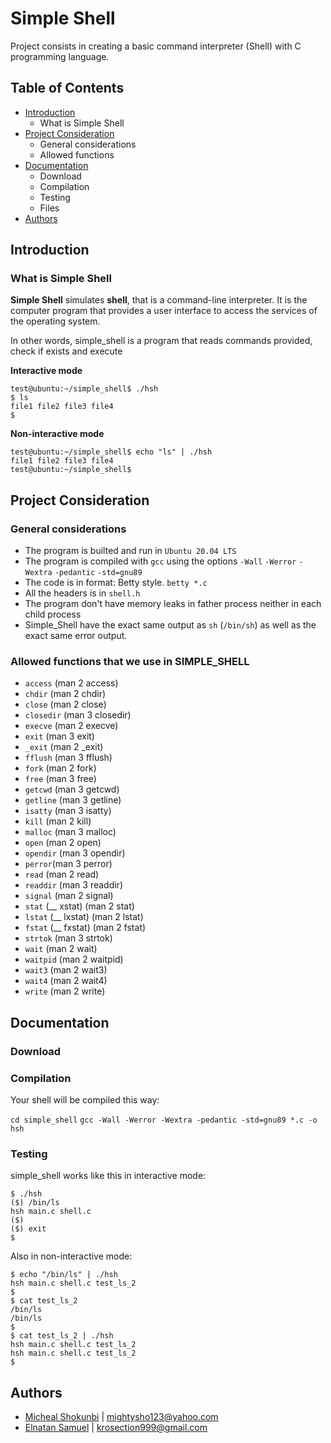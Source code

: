 # Simple Shell
 Project consists in creating a basic command interpreter (Shell) with C programming language.

 ## Table of Contents
* [Introduction](#Introduction)
  * What is Simple Shell
* [Project Consideration](#Project-Consideration)
    * General considerations
    * Allowed functions
* [Documentation](#Documentation)
    * Download
    * Compilation
    * Testing
    * Files
* [Authors](#Authors)

## Introduction

### What is Simple Shell
**Simple Shell** simulates **shell**, that is a command-line interpreter. It is the computer program that provides a user interface to access the services of the operating system.

In other words, simple_shell is a program that reads commands provided, check if exists and execute

**Interactive mode**

    test@ubuntu:~/simple_shell$ ./hsh
    $ ls
    file1 file2 file3 file4
    $ 

**Non-interactive mode**

    test@ubuntu:~/simple_shell$ echo "ls" | ./hsh
    file1 file2 file3 file4
    test@ubuntu:~/simple_shell$

## Project Consideration

### General considerations
 * The program is builted and run in `Ubuntu 20.04 LTS`
 * The program is compiled with `gcc` using the options `-Wall` `-Werror` `-Wextra` `-pedantic` `-std=gnu89`
 * The code is in format: Betty style. `betty *.c`
 * All the headers is in `shell.h`
 * The program don't have memory leaks in father process neither in each child process
 * Simple_Shell have the exact same output as `sh` (`/bin/sh`) as well as the exact same error output.

<!-- All your files should end with a new line
A README.md file, at the root of the folder of the project is mandatory
Your code should use the Betty style. It will be checked using betty-style.pl and betty-doc.pl
Your shell should not have any memory leaks
No more than 5 functions per file
All your header files should be include guarded -->

<!-- 
GitHub
There should be one project repository per group. If you clone/fork/whatever a project repository with the same name before the second deadline, you risk a 0% score.
 -->

### Allowed functions that we use in SIMPLE_SHELL
* `access` (man 2 access)
* `chdir` (man 2 chdir)
* `close` (man 2 close)
* `closedir` (man 3 closedir)
* `execve` (man 2 execve)
* `exit` (man 3 exit)
* `_exit` (man 2 _exit)
* `fflush` (man 3 fflush)
* `fork` (man 2 fork)
* `free` (man 3 free)
* `getcwd` (man 3 getcwd)
* `getline` (man 3 getline)
* `isatty` (man 3 isatty)
* `kill` (man 2 kill)
* `malloc` (man 3 malloc)
* `open` (man 2 open)
* `opendir` (man 3 opendir)
* `perror`(man 3 perror)
* `read` (man 2 read)
* `readdir` (man 3 readdir)
* `signal` (man 2 signal)
* `stat` (__ xstat) (man 2 stat)
* `lstat` (__ lxstat) (man 2 lstat)
* `fstat` (__ fxstat) (man 2 fstat)
* `strtok` (man 3 strtok)
* `wait` (man 2 wait)
* `waitpid` (man 2 waitpid)
* `wait3` (man 2 wait3)
* `wait4` (man 2 wait4)
* `write` (man 2 write)

## Documentation

### Download
<!-- You can clone this repository this way:
`git clone  https://github.com/Mightysho/simple_shell.git`
 -->
### Compilation
Your shell will be compiled this way:

`cd simple_shell`
`gcc -Wall -Werror -Wextra -pedantic -std=gnu89 *.c -o hsh`

### Testing

simple_shell works like this in interactive mode:

```
$ ./hsh
($) /bin/ls
hsh main.c shell.c
($)
($) exit
$
```

Also in non-interactive mode:

```
$ echo "/bin/ls" | ./hsh
hsh main.c shell.c test_ls_2
$
$ cat test_ls_2
/bin/ls
/bin/ls
$
$ cat test_ls_2 | ./hsh
hsh main.c shell.c test_ls_2
hsh main.c shell.c test_ls_2
$
```

<!-- ### Examples

```
$ ls
alias              f_alias_list.c        f_handle_comment.c                  f_strings2.c                help                _own_memory.c  _strncpy.c
a.out              f_builtin_utils.c     f_handle_enter.c                    f_strings.c                 _help.c             _puts.c        _strtok.c
AUTHORS            f_command_handlers.c  f_handle_shell_logical_operators.c  f_strings_creations.c       _history.c          README.md      unset
builtins.c         f_error.c             f_linked_lists.c                    _getenv.c                   hsh                 set            _write_history.c
cd                 f_exit.c              f_memory.c                          _get_history_lines_count.c  main.c              shell.h
_dollar_special.c  f_handle_builtins.c   f_special.c                         _handle_var_replacement.c   man_1_simple_shell  _strcpy.c
```
```
$ pwd
/home/vagrant/proyecto_final/simple_shell
``` -->
<!-- It works with spaces:
```
$ ls        -la
total 248
drwxrwxr-x  3 vagrant vagrant  4096 Apr 17 00:33 .
drwxrwxr-x 11 vagrant vagrant  4096 Apr 16 21:24 ..
-rw-rw-r--  1 vagrant vagrant   584 Apr 15 14:44 alias
-rwxrwxr-x  1 vagrant vagrant 34624 Apr 16 22:01 a.out
-rw-rw-r--  1 vagrant vagrant   159 Apr 15 14:44 AUTHORS
-rw-rw-r--  1 vagrant vagrant  3978 Apr 16 19:37 builtins.c
-rw-rw-r--  1 vagrant vagrant  1599 Apr 15 14:44 cd
-rw-rw-r--  1 vagrant vagrant   487 Apr 15 14:44 _dollar_special.c
-rw-rw-r--  1 vagrant vagrant  3934 Apr 16 17:13 f_alias_list.c
-rw-rw-r--  1 vagrant vagrant  1083 Apr 16 19:37 f_builtin_utils.c
-rw-rw-r--  1 vagrant vagrant  3018 Apr 16 17:13 f_command_handlers.c
-rw-rw-r--  1 vagrant vagrant   754 Apr 16 19:37 f_error.c
-rw-rw-r--  1 vagrant vagrant  1372 Apr 16 19:37 f_exit.c
-rw-rw-r--  1 vagrant vagrant  1910 Apr 16 19:37 f_handle_builtins.c
-rw-rw-r--  1 vagrant vagrant   502 Apr 15 14:44 f_handle_comment.c
``` -->
<!-- ### Principal Function

##|File|Description
---|---|---
1|[README.md](./README.md)|Readme
2|[main.c](./main.c)|Entry point of the simple_shell program
3|[f_handle_shell_logical_operators.c](./f_handle_shell_logical_operators.c)|Function to handle the semicolon and enter block per block to execute commands
3|[shell.h](./shell.h)|Header file

## Other Functions 
##|File|Description
---|---|---
1|[f_command_handlers.c](./f_command_handlers.c)|Function with relation with parse, buil a path command and checks if the command to execute could be found in PATH's dirs
2|[f_handle_builtins.c](./f_handle_builtins.c)|Function that verifies if a command is a builtin or not and executes
3|[builtins.c](./builtins.c)|set, unset env
4|[f_handle_comment.c](./f_handle_comment.c)|Handle comment #
 -->
<!-- ### Manual of the program & Help program
##|File|Description
---|---|---
1|[man_1_simple_shell](./man_1_simple_shell)|Manual of simple shell
2|[help](./_help.c)|Function of help

## Help Files

##|File|Description
---|---|---
1|[help](./help)|help file of help
2|[alias](./main.c)|help file of alias
 -->

## Authors

- [Micheal Shokunbi](https://github.com/Mightysho/) | <mightysho123@yahoo.com>
- [Elnatan Samuel](https://github.com/Elnatan999/) | <krosection999@gmail.com>
